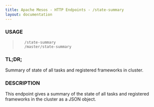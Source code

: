 ```yaml
---
title: Apache Mesos - HTTP Endpoints - /state-summary
layout: documentation
---
```

<!--- This is an automatically generated file. DO NOT EDIT! --->

### USAGE ###
>        /state-summary
>        /master/state-summary

### TL;DR; ###
Summary of state of all tasks and registered frameworks in cluster.

### DESCRIPTION ###
This endpoint gives a summary of the state of all tasks and
registered frameworks in the cluster as a JSON object.